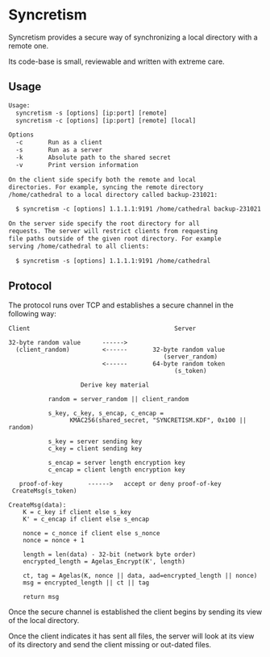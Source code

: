 # Syncretism

Syncretism provides a secure way of synchronizing a local directory
with a remote one.

Its code-base is small, reviewable and written with extreme care.

## Usage

```txt
Usage:
  syncretism -s [options] [ip:port] [remote]
  syncretism -c [options] [ip:port] [remote] [local]

Options
  -c       Run as a client
  -s       Run as a server
  -k       Absolute path to the shared secret
  -v       Print version information

On the client side specify both the remote and local
directories. For example, syncing the remote directory
/home/cathedral to a local directory called backup-231021:

  $ syncretism -c [options] 1.1.1.1:9191 /home/cathedral backup-231021

On the server side specify the root directory for all
requests. The server will restrict clients from requesting
file paths outside of the given root directory. For example
serving /home/cathedral to all clients:

  $ syncretism -s [options] 1.1.1.1:9191 /home/cathedral
```

## Protocol

The protocol runs over TCP and establishes a secure channel
in the following way:

```
Client                                        Server

32-byte random value      ------>
  (client_random)         <------       32-byte random value
                                           (server_random)
                          <------       64-byte random token
                                              (s_token)

                    Derive key material

           random = server_random || client_random

           s_key, c_key, s_encap, c_encap =
                 KMAC256(shared_secret, "SYNCRETISM.KDF", 0x100 || random)

           s_key = server sending key
           c_key = client sending key

           s_encap = server length encryption key
           c_encap = client length encryption key

   proof-of-key       ------>   accept or deny proof-of-key
 CreateMsg(s_token)
```

```
CreateMsg(data):
    K = c_key if client else s_key
    K' = c_encap if client else s_encap

    nonce = c_nonce if client else s_nonce
    nonce = nonce + 1

    length = len(data) - 32-bit (network byte order)
    encrypted_length = Agelas_Encrypt(K', length)

    ct, tag = Agelas(K, nonce || data, aad=encrypted_length || nonce)
    msg = encrypted_length || ct || tag

    return msg
```

Once the secure channel is established the client begins by sending
its view of the local directory.

Once the client indicates it has sent all files, the server will
look at its view of its directory and send the client missing or
out-dated files.
